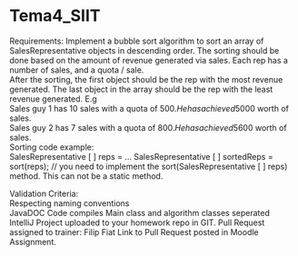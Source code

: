 # Tema4_SIIT
Requirements:  Implement a bubble sort algorithm to sort an array of SalesRepresentative objects in descending order. The sorting should be done based on the amount of revenue generated via sales. Each rep has a number of sales, and a quota / sale.  
After the sorting, the first object should be the rep with the most revenue generated. The last object in the array should be the rep with the least revenue generated. 
E.g   
Sales guy 1 has 10 sales with a quota of 500$. He has achieved 5000$ worth of sales.  
Sales guy 2 has 7 sales with a quota of 800$. He has achieved 5600$ worth of sales.    
Sorting code example:  
SalesRepresentative [ ] reps = ...  SalesRepresentative [ ] sortedReps = sort(reps);   // you need to implement the sort(SalesRepresentative [ ] reps) method. 
This can not be a static method. 

Validation Criteria:  
Respecting naming conventions  
JavaDOC 
Code compiles 
Main class and algorithm classes seperated 
IntelliJ Project uploaded to your homework repo in GIT. 
Pull Request assigned to trainer: Filip Fiat 
Link to Pull Request posted in Moodle Assignment.
